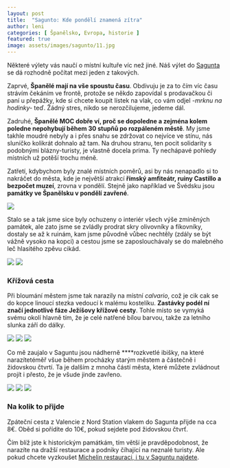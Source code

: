 ```yaml
---
layout: post
title:  "Sagunto: Kde pondělí znamená zítra"
author: leni
categories: [ Španělsko, Evropa, historie ]
featured: true
image: assets/images/sagunto/11.jpg
---
```


Některé výlety vás naučí o místní kultuře víc než jiné. Náš výlet do <a href="http://www.aytosagunto.es/es-es/Paginas/inicio.aspx">Sagunta</a> se dá rozhodně počítat mezi jeden z takových.

Zaprvé, **Španělé mají na vše spoustu času**. Obdivuju je za to čím víc času strávím čekáním ve frontě, protože se někdo zapovídal s prodavačkou či paní u přepážky, kde si chcete koupit lístek na vlak, co vám odjel *-mrknu na hodinky-* teď. Žádný stres, nikdo se nerozčilujeme, jedeme dál.

Zadruhé, **Španělé MOC dobře ví, proč se dopoledne a zejména kolem poledne nepohybují během 30 stupňů po rozpáleném městě**. My jsme takhle moudré nebyly a i přes snahu se zdržovat co nejvíce ve stínu, nás sluníčko kolikrát dohnalo až tam. Na druhou stranu, ten pocit solidarity s podobnými blázny-turisty, je vlastně docela prima. Ty nechápavé pohledy místních už potěší trochu méně.

Zatřetí, kdybychom byly znalé místních poměrů, asi by nás nenapadlo si to nakráčet do města, kde je největší atrakcí **římský amfiteátr, ruiny Castillo a bezpočet muzeí**, zrovna v pondělí. Stejně jako například ve Švédsku jsou **památky ve Španělsku v pondělí zavřené**. 

<img src="/assets/images/sagunto/4.jpg">

Stalo se a tak jsme sice byly ochuzeny o interiér všech výše zmíněných památek, ale zato jsme se zvládly prodrat skry olivovníky a fíkovníky, dostaly se až k ruinám, kam jsme původně vůbec nechtěly (zdály se být vážně vysoko na kopci) a cestou jsme se zaposlouchávaly se do malebného leč hlasitého zpěvu cikád.

<img src="/assets/images/sagunto/6.jpg">

<img src="/assets/images/sagunto/7.jpg">

### Křížová cesta 

Při bloumání městem jsme tak narazily na místní *calvario*, což je cik cak se do kopce linoucí stezka vedoucí k malému kostelíku. **Zastávky podél ní značí jednotlivé fáze Ježíšovy křížové cesty**. Tohle místo se vymyká svému okolí hlavně tím, že je celé natřené bílou barvou, takže za letního slunka září do dálky.

<img src="/assets/images/sagunto/2.jpg">

<img src="/assets/images/sagunto/3.jpg">

<img src="/assets/images/sagunto/5.jpg">

Co mě zaujalo v Saguntu jsou nádherně ****rozkvetlé ibišky, na které narazítetéměř všue během procházky starým městem a částečně i židovskou čtvrtí. Ta je dalším z mnoha částí města, které můžete zvládnout projít i přesto, že je všude jinde zavřeno.

<img src="/assets/images/sagunto/10.jpg">

<img src="/assets/images/sagunto/1.jpg">

<img src="/assets/images/sagunto/12.jpg">

### Na kolik to přijde
Zpáteční cesta z Valencie z Nord Station vlakem do Sagunta přijde na cca 8€. Oběd si pořídíte do 10€, pokud sejdete pod židovskou čtvrť.

Čím blíž jste k historickým památkám, tím větší je pravděpodobnost, že narazíte na dražší restaurace a podniky číhající na neznalé turisty. Ale pokud chcete vyzkoušet <a href="https://www.restaurantarrels.com/">Michelin restauraci, i tu v Saguntu najdete</a>.